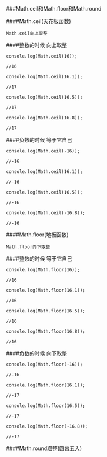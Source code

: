 ###Math.ceil和Math.floor和Math.round

####Math.ceil(天花板函数)

    Math.ceil向上取整
    
####整数的时候 向上取整
    
    

    console.log(Math.ceil(16));

    //16

    console.log(Math.ceil(16.1));

    //17

    console.log(Math.ceil(16.5));

    //17

    console.log(Math.ceil(16.8));

    //17


####负数的时候 等于它自己

    console.log(Math.ceil(-16));

    //-16

    console.log(Math.ceil(16.1));

    //-16

    console.log(Math.ceil(16.5));

    //-16

    console.log(Math.ceil(-16.8));

    //-16
    



####Math.floor(地板函数)

    Math.floor向下取整

    

####整数的时候 等于它自己

    

    

    console.log(Math.floor(16));

    //16

    console.log(Math.floor(16.1));

    //16

    console.log(Math.floor(16.5));

    //16

    console.log(Math.floor(16.8));

    //16

####负数的时候 向下取整

    console.log(Math.floor(-16));

    //-16

    console.log(Math.floor(16.1));

    //-17

    console.log(Math.floor(16.5));

    //-17

    console.log(Math.floor(-16.8));

    //-17


####Math.round取整(四舍五入)
